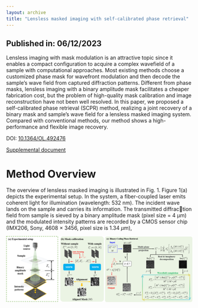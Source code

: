 ```yaml
---
layout: archive
title: "Lensless masked imaging with self-calibrated phase retrieval"
---
```


## Published in: 06/12/2023

Lensless imaging with mask modulation is an attractive topic since it enables a compact configuration to acquire a complex wavefield of a sample with computational approaches. Most existing methods choose a customized phase mask for wavefront modulation and then decode the sample’s wave field from captured diffraction patterns. Different from phase masks, lensless imaging with a binary amplitude mask facilitates a cheaper fabrication cost, but the problem of high-quality mask calibration and image reconstruction have not been well resolved. In this paper, we proposed a self-calibrated phase retrieval (SCPR) method, realizing a joint recovery of a binary mask and sample’s wave field for a lensless masked imaging system. Compared with conventional methods, our method shows a high-performance and flexible image recovery.

DOI: [10.1364/OL.492476](https://doi.org/10.1364/OL.492476)

[Supplemental document](../publications/materials/supp_for_SCPR.pdf)

# Method Overview

The overview of lensless masked imaging is illustrated in Fig. 1. Figure 1(a) depicts the experimental setup. In the system, a fiber-coupled laser emits coherent light for
illumination (wavelength: 532 nm). The incident wave lands on the sample and carries its information. The transmitted diffraction field from sample is sieved by a binary amplitude mask (pixel size = 4 µm) and the modulated intensity patterns are recorded by a CMOS sensor chip (IMX206, Sony, 4608 × 3456, pixel size is 1.34 $\mu$m),

<img src="/publications/imgs/SCPR_method.png">




